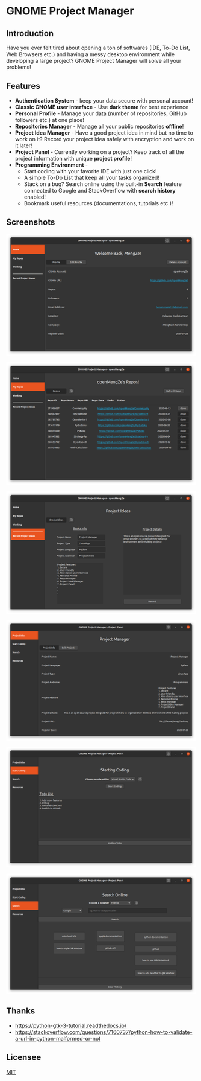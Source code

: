 # GNOME Project Manager

## Introduction

Have you ever felt tired about opening a ton of softwares (IDE, To-Do List, Web Browsers etc.) and having a messy desktop environment while developing a large project? GNOME Project Manager will solve all your problems!





## Features

- **Authentication System** - keep your data secure with personal account!
- **Classic GNOME user interface** - Use **dark theme** for best experience
- **Personal Profile** - Manage your data (number of repositories, GitHub followers etc.) at one place!
- **Repositories Manager** - Manage all your public repositories **offline**!
- **Project Idea Manager** - Have a good project idea in mind but no time to work on it? Record your project idea safely with encryption and work on it later! 
- **Project Panel** - Currently working on a project? Keep track of all the project information with unique **project profile**!
- **Programming Environment** - 
  - Start coding with your favorite IDE with just one click!
  - A simple To-Do List that keep all your tasks organized!
  - Stack on a bug? Search online using the built-in **Search** feature connected to Google and StackOverflow with **search history** enabled!
  - Bookmark useful resources (documentations, tutorials etc.)!




## Screenshots

![Home Page](screenshots/home.png)

![My Repo Page](screenshots/repo.png)

![Record Idea](screenshots/idea.png)

![Project Panel](screenshots/project.png)

![Start Coding](screenshots/code.png)

![Search](screenshots/search.png)




## Thanks

- https://python-gtk-3-tutorial.readthedocs.io/
- https://stackoverflow.com/questions/7160737/python-how-to-validate-a-url-in-python-malformed-or-not




## Licensee

[MIT](https://choosealicense.com/licenses/mit/)





































